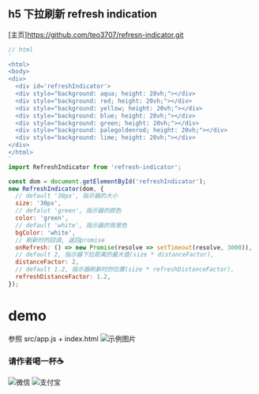## h5 下拉刷新 refresh indication

[主页]https://github.com/teo3707/refresn-indicator.git
```javascript
// html
`
<html>
<body>
<div>
  <div id='refreshIndicator'>
  <div style="background: aqua; height: 20vh;"></div>
  <div style="background: red; height: 20vh;"></div>
  <div style="background: yellow; height: 20vh;"></div>
  <div style="background: blue; height: 20vh;"></div>
  <div style="background: green; height: 20vh;"></div>
  <div style="background: palegoldenrod; height: 20vh;"></div>
  <div style="background: lime; height: 20vh;"></div>
</div>
</html>
`
import RefreshIndicator from 'refresh-indicator';

const dom = document.getElementById('refreshIndicator');
new RefreshIndicator(dom, {
  // default '30px', 指示器的大小
  size: '30px',
  // defalut 'green', 指示器的颜色
  color: 'green',
  // default 'white', 指示器的背景色
  bgColor: 'white',
  // 刷新时的回调, 返回promise
  onRefresh: () => new Promise(resolve => setTimeout(resolve, 3000)),
  // default 2, 指示器下拉距离的最大值(size * distanceFactor),
  distanceFactor: 2,
  // default 1.2, 指示器刷新时的位置(size * refreshDistanceFactor),
  refreshDistanceFactor: 1.2, 
});

```

# demo
参照 src/app.js + index.html
![示例图片](https://teo3707.github.io/static/refresh-indicator-demo.jpg)

### 请作者喝一杯☕️
![微信](https://teo3707.github.io/static/w.jpg)
![支付宝](https://teo3707.github.io/static/z.jpg)

